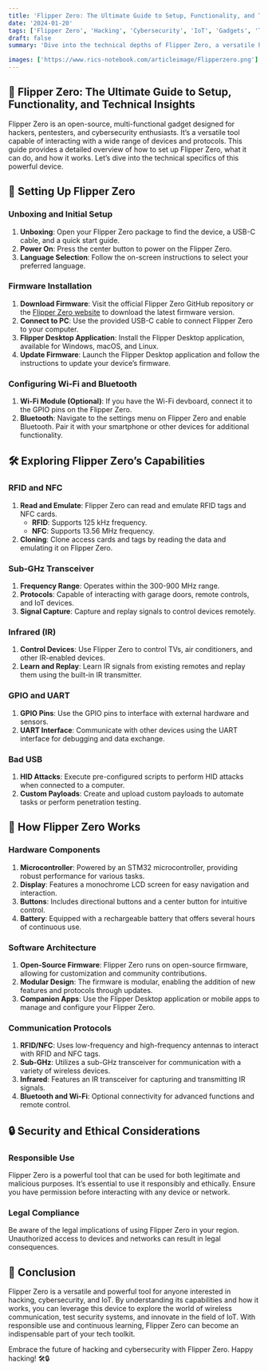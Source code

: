 ```yaml
---
title: 'Flipper Zero: The Ultimate Guide to Setup, Functionality, and Technical Insights'
date: '2024-01-20'
tags: ['Flipper Zero', 'Hacking', 'Cybersecurity', 'IoT', 'Gadgets', 'Technical Guide']
draft: false
summary: 'Dive into the technical depths of Flipper Zero, a versatile hacking tool. Learn how to set it up, explore its functionalities, and understand its workings in this comprehensive guide. 🛠️🔒'

images: ['https://www.rics-notebook.com/articleimage/Flipperzero.png']
---
```


## 🌟 Flipper Zero: The Ultimate Guide to Setup, Functionality, and Technical Insights

Flipper Zero is an open-source, multi-functional gadget designed for hackers, pentesters, and cybersecurity enthusiasts. It’s a versatile tool capable of interacting with a wide range of devices and protocols. This guide provides a detailed overview of how to set up Flipper Zero, what it can do, and how it works. Let’s dive into the technical specifics of this powerful device.

## 🔧 Setting Up Flipper Zero

### Unboxing and Initial Setup

1. **Unboxing**: Open your Flipper Zero package to find the device, a USB-C cable, and a quick start guide.
2. **Power On**: Press the center button to power on the Flipper Zero.
3. **Language Selection**: Follow the on-screen instructions to select your preferred language.

### Firmware Installation

1. **Download Firmware**: Visit the official Flipper Zero GitHub repository or the [Flipper Zero website](https://flipperzero.one/) to download the latest firmware version.
2. **Connect to PC**: Use the provided USB-C cable to connect Flipper Zero to your computer.
3. **Flipper Desktop Application**: Install the Flipper Desktop application, available for Windows, macOS, and Linux.
4. **Update Firmware**: Launch the Flipper Desktop application and follow the instructions to update your device’s firmware.

### Configuring Wi-Fi and Bluetooth

1. **Wi-Fi Module (Optional)**: If you have the Wi-Fi devboard, connect it to the GPIO pins on the Flipper Zero.
2. **Bluetooth**: Navigate to the settings menu on Flipper Zero and enable Bluetooth. Pair it with your smartphone or other devices for additional functionality.

## 🛠️ Exploring Flipper Zero’s Capabilities

### RFID and NFC

1. **Read and Emulate**: Flipper Zero can read and emulate RFID tags and NFC cards.
   - **RFID**: Supports 125 kHz frequency.
   - **NFC**: Supports 13.56 MHz frequency.
2. **Cloning**: Clone access cards and tags by reading the data and emulating it on Flipper Zero.

### Sub-GHz Transceiver

1. **Frequency Range**: Operates within the 300-900 MHz range.
2. **Protocols**: Capable of interacting with garage doors, remote controls, and IoT devices.
3. **Signal Capture**: Capture and replay signals to control devices remotely.

### Infrared (IR)

1. **Control Devices**: Use Flipper Zero to control TVs, air conditioners, and other IR-enabled devices.
2. **Learn and Replay**: Learn IR signals from existing remotes and replay them using the built-in IR transmitter.

### GPIO and UART

1. **GPIO Pins**: Use the GPIO pins to interface with external hardware and sensors.
2. **UART Interface**: Communicate with other devices using the UART interface for debugging and data exchange.

### Bad USB

1. **HID Attacks**: Execute pre-configured scripts to perform HID attacks when connected to a computer.
2. **Custom Payloads**: Create and upload custom payloads to automate tasks or perform penetration testing.

## 📡 How Flipper Zero Works

### Hardware Components

1. **Microcontroller**: Powered by an STM32 microcontroller, providing robust performance for various tasks.
2. **Display**: Features a monochrome LCD screen for easy navigation and interaction.
3. **Buttons**: Includes directional buttons and a center button for intuitive control.
4. **Battery**: Equipped with a rechargeable battery that offers several hours of continuous use.

### Software Architecture

1. **Open-Source Firmware**: Flipper Zero runs on open-source firmware, allowing for customization and community contributions.
2. **Modular Design**: The firmware is modular, enabling the addition of new features and protocols through updates.
3. **Companion Apps**: Use the Flipper Desktop application or mobile apps to manage and configure your Flipper Zero.

### Communication Protocols

1. **RFID/NFC**: Uses low-frequency and high-frequency antennas to interact with RFID and NFC tags.
2. **Sub-GHz**: Utilizes a sub-GHz transceiver for communication with a variety of wireless devices.
3. **Infrared**: Features an IR transceiver for capturing and transmitting IR signals.
4. **Bluetooth and Wi-Fi**: Optional connectivity for advanced functions and remote control.

## 🔒 Security and Ethical Considerations

### Responsible Use

Flipper Zero is a powerful tool that can be used for both legitimate and malicious purposes. It’s essential to use it responsibly and ethically. Ensure you have permission before interacting with any device or network.

### Legal Compliance

Be aware of the legal implications of using Flipper Zero in your region. Unauthorized access to devices and networks can result in legal consequences.

## 🌠 Conclusion

Flipper Zero is a versatile and powerful tool for anyone interested in hacking, cybersecurity, and IoT. By understanding its capabilities and how it works, you can leverage this device to explore the world of wireless communication, test security systems, and innovate in the field of IoT. With responsible use and continuous learning, Flipper Zero can become an indispensable part of your tech toolkit.

Embrace the future of hacking and cybersecurity with Flipper Zero. Happy hacking! 🛠️🔒

